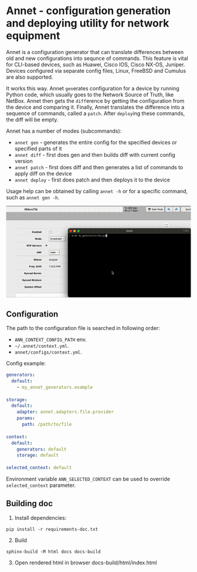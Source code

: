 # Annet - configuration generation and deploying utility for network equipment

Annet is a configuration generator that can translate differences between old and new configurations into sequnce of commands. This feature is vital for CLI-based devices, such as Huawei, Cisco IOS, Cisco NX-OS, Juniper. Devices configured via separate config files, Linux, FreeBSD and Cumulus are also supported.

It works this way. Annet `gen`erates configuration for a device by running Python code, which usually goes to the Network Source of Truth, like NetBox. Annet then gets the `diff`erence by getting the configuration from the device and comparing it. Finally, Annet translates the difference into a sequence of commands, called a `patch`. After `deploy`ing these commands, the diff will be empty.

Annet has a number of modes (subcommands):

- ```annet gen``` - generates the entire config for the specified devices or specified parts of it
- ```annet diff``` - first does gen and then builds diff with current config version
- ```annet patch``` - first does diff and then generates a list of commands to apply diff on the device
- ```annet deploy``` - first does patch and then deploys it to the device

Usage help can be obtained by calling ```annet -h``` or for a specific command, such as ```annet gen -h```.

<img src="https://github.com/annetutil/annet/blob/main/docs/_static/annet_demo.gif?raw=true" width="800" />

## Configuration

The path to the configuration file is searched in following order:
- `ANN_CONTEXT_CONFIG_PATH` env.
- `~/.annet/context.yml`.
- `annet/configs/context.yml`.

Config example:

```yaml
generators:
  default:
    - my_annet_generators.example

storage:
  default:
    adapter: annet.adapters.file.provider
    params:
      path: /path/to/file

context:
  default:
    generators: default
    storage: default

selected_context: default
```

Environment variable `ANN_SELECTED_CONTEXT` can be used to override `selected_context` parameter.

## Building doc

1. Install dependencies:

```shell
pip install -r requirements-doc.txt
```

2. Build

```shell
sphinx-build -M html docs docs-build
```

3. Open rendered html in browser docs-build/html/index.html
